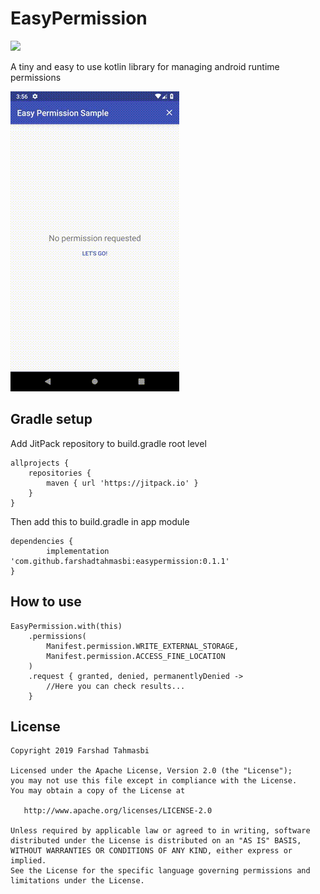 # EasyPermission
[![](https://jitpack.io/v/farshadtahmasbi/easypermission.svg)](https://jitpack.io/#farshadtahmasbi/easypermission)

A tiny and easy to use kotlin library for managing android runtime permissions

![](sample-gif.gif)

## Gradle setup

Add JitPack repository to build.gradle root level

	allprojects {
		repositories {
			maven { url 'https://jitpack.io' }
		}
	}
  
Then add this to build.gradle in app module
  
  	dependencies {
	        implementation 'com.github.farshadtahmasbi:easypermission:0.1.1'
	}

## How to use

    EasyPermission.with(this)
        .permissions(
            Manifest.permission.WRITE_EXTERNAL_STORAGE,
            Manifest.permission.ACCESS_FINE_LOCATION
        )
        .request { granted, denied, permanentlyDenied ->
            //Here you can check results...
        }
## License

    Copyright 2019 Farshad Tahmasbi
    
    Licensed under the Apache License, Version 2.0 (the "License");
    you may not use this file except in compliance with the License.
    You may obtain a copy of the License at
    
       http://www.apache.org/licenses/LICENSE-2.0
    
    Unless required by applicable law or agreed to in writing, software
    distributed under the License is distributed on an "AS IS" BASIS,
    WITHOUT WARRANTIES OR CONDITIONS OF ANY KIND, either express or implied.
    See the License for the specific language governing permissions and
    limitations under the License.    

            
